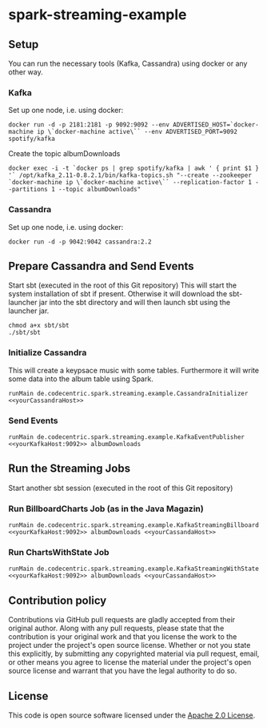 # spark-streaming-example #

## Setup

You can run the necessary tools (Kafka, Cassandra) using docker or any other way.

### Kafka

Set up one node, i.e. using docker:

```
docker run -d -p 2181:2181 -p 9092:9092 --env ADVERTISED_HOST=`docker-machine ip \`docker-machine active\`` --env ADVERTISED_PORT=9092 spotify/kafka
```

Create the topic albumDownloads
```
docker exec -i -t `docker ps | grep spotify/kafka | awk ' { print $1 } '` /opt/kafka_2.11-0.8.2.1/bin/kafka-topics.sh "--create --zookeeper `docker-machine ip \`docker-machine active\`` --replication-factor 1 --partitions 1 --topic albumDownloads"
```

### Cassandra

Set up one node, i.e. using docker:

```
docker run -d -p 9042:9042 cassandra:2.2
```

## Prepare Cassandra and Send Events

Start sbt (executed in the root of this Git repository)
This will start the system installation of sbt if present. Otherwise it will download the sbt-launcher jar into the sbt directory and will then launch sbt using the launcher jar.

```
chmod a+x sbt/sbt
./sbt/sbt
```

### Initialize Cassandra

This will create a keypsace music with some tables. Furthermore it will write some data into the album table using Spark.

```
runMain de.codecentric.spark.streaming.example.CassandraInitializer <<yourCassandraHost>>
````

### Send Events
```
runMain de.codecentric.spark.streaming.example.KafkaEventPublisher <<yourKafkaHost:9092>> albumDownloads
```

## Run the Streaming Jobs

Start another sbt session (executed in the root of this Git repository)

### Run BillboardCharts Job (as in the Java Magazin)
```
runMain de.codecentric.spark.streaming.example.KafkaStreamingBillboard <<yourKafkaHost:9092>> albumDownloads <<yourCassandaHost>>
```

### Run ChartsWithState Job
```
runMain de.codecentric.spark.streaming.example.KafkaStreamingWithState <<yourKafkaHost:9092>> albumDownloads <<yourCassandaHost>>

```

## Contribution policy ##

Contributions via GitHub pull requests are gladly accepted from their original author. Along with any pull requests, please state that the contribution is your original work and that you license the work to the project under the project's open source license. Whether or not you state this explicitly, by submitting any copyrighted material via pull request, email, or other means you agree to license the material under the project's open source license and warrant that you have the legal authority to do so.

## License ##

This code is open source software licensed under the [Apache 2.0 License]("http://www.apache.org/licenses/LICENSE-2.0.html").
